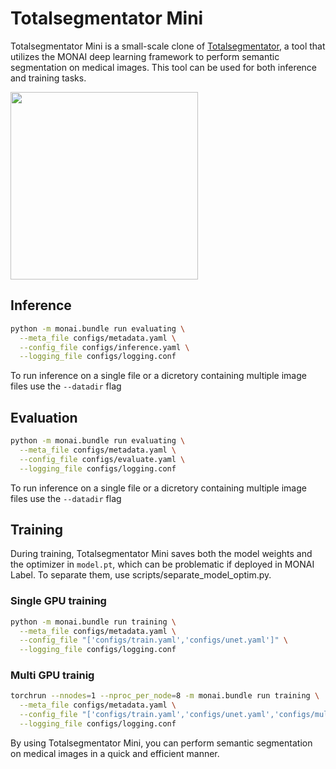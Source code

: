 # Totalsegmentator Mini

Totalsegmentator Mini is a small-scale clone of [Totalsegmentator](https://github.com/wasserth/TotalSegmentator), a tool that utilizes the MONAI deep learning framework to perform semantic segmentation on medical images. This tool can be used for both inference and training tasks.

<img src="https://user-images.githubusercontent.com/37253540/216309343-ab6e3d64-2f13-43b4-93c0-4fa85e8e57fa.png"  width="300" height="300">


## Inference

```bash
python -m monai.bundle run evaluating \
  --meta_file configs/metadata.yaml \
  --config_file configs/inference.yaml \
  --logging_file configs/logging.conf
```
To run inference on a single file or a dicretory containing multiple image files use the `--datadir` flag

## Evaluation

```bash
python -m monai.bundle run evaluating \
  --meta_file configs/metadata.yaml \
  --config_file configs/evaluate.yaml \
  --logging_file configs/logging.conf
```
To run inference on a single file or a dicretory containing multiple image files use the `--datadir` flag

## Training

During training, Totalsegmentator Mini saves both the model weights and the optimizer in `model.pt`, which can be problematic if deployed in MONAI Label. To separate them, use scripts/separate_model_optim.py.

### Single GPU training

```bash
python -m monai.bundle run training \
  --meta_file configs/metadata.yaml \
  --config_file "['configs/train.yaml','configs/unet.yaml']" \
  --logging_file configs/logging.conf
```

### Multi GPU trainig

```bash
torchrun --nnodes=1 --nproc_per_node=8 -m monai.bundle run training \
  --meta_file configs/metadata.yaml \
  --config_file "['configs/train.yaml','configs/unet.yaml','configs/multi_gpu_train.yaml']" \
  --logging_file configs/logging.conf
```
By using Totalsegmentator Mini, you can perform semantic segmentation on medical images in a quick and efficient manner.
